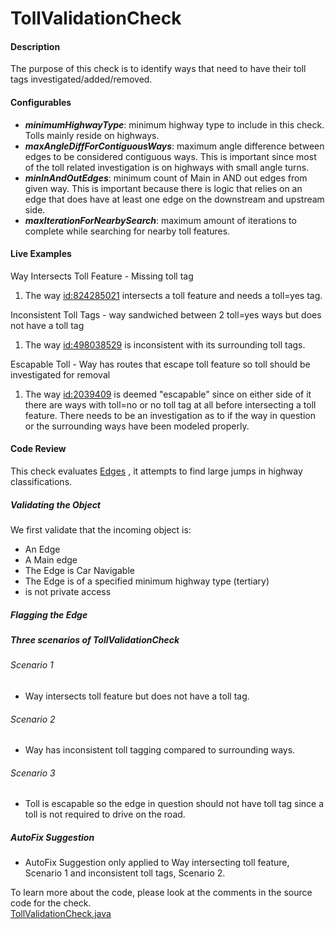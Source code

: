 # TollValidationCheck

#### Description
The purpose of this check is to identify ways that need to have their toll tags investigated/added/removed.

#### Configurables
- ***minimumHighwayType***: minimum highway type to include in this check. Tolls mainly reside on highways.
- ***maxAngleDiffForContiguousWays***: maximum angle difference between edges to be considered contiguous ways. This is important since most of the toll related investigation is on highways with small angle turns.
- ***minInAndOutEdges***: minimum count of Main in AND out edges from given way. This is important because there is logic that relies on an edge that does have at least one edge on the downstream and upstream side.
- ***maxIterationForNearbySearch***: maximum amount of iterations to complete while searching for nearby toll features.

#### Live Examples
Way Intersects Toll Feature - Missing toll tag
1. The way [id:824285021](https://www.openstreetmap.org/way/824285021) intersects a toll feature and needs a toll=yes tag.

Inconsistent Toll Tags - way sandwiched between 2 toll=yes ways but does not have a toll tag
1. The way [id:498038529](https://www.openstreetmap.org/way/498038529) is inconsistent with its surrounding toll tags.

Escapable Toll - Way has routes that escape toll feature so toll should be investigated for removal
1. The way [id:2039409](https://www.openstreetmap.org/way/546540482) is deemed "escapable" since on either side of it there are ways with toll=no or no toll tag at all before
intersecting a toll feature. There needs to be an investigation as to if the way in question or the surrounding ways have been modeled properly.

#### Code Review
This check evaluates [Edges](https://github.com/osmlab/atlas/blob/dev/src/main/java/org/openstreetmap/atlas/geography/atlas/items/Edge.java)
, it attempts to find large jumps in highway classifications.

##### Validating the Object
We first validate that the incoming object is: 
* An Edge
* A Main edge
* The Edge is Car Navigable
* The Edge is of a specified minimum highway type (tertiary)
* is not private access

##### Flagging the Edge
##### Three scenarios of TollValidationCheck
###### Scenario 1
* Way intersects toll feature but does not have a toll tag.
###### Scenario 2
* Way has inconsistent toll tagging compared to surrounding ways.
###### Scenario 3
* Toll is escapable so the edge in question should not have toll tag since a toll is not required to drive on the road.

##### AutoFix Suggestion
* AutoFix Suggestion only applied to Way intersecting toll feature, Scenario 1 and inconsistent toll tags, Scenario 2.


To learn more about the code, please look at the comments in the source code for the check.  
[TollValidationCheck.java](../../src/main/java/org/openstreetmap/atlas/checks/validation/tag/TollValidationCheck.java)

